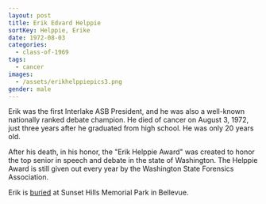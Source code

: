 ```yaml
---
layout: post
title: Erik Edvard Helppie
sortKey: Helppie, Erike
date: 1972-08-03
categories:
  - class-of-1969
tags:
  - cancer
images:
  - /assets/erikhelppiepics3.png
gender: male
---
```

Erik was the first Interlake ASB President, and he was also a well-known nationally ranked debate champion. He died of cancer on August 3, 1972, just three years after he graduated from high school. He was only 20 years old.

After his death, in his honor, the "Erik Helppie Award" was created to honor the top senior in speech and debate in the state of Washington. The Helppie Award is still given out every year by the Washington State Forensics Association.

Erik is [buried](https://www.findagrave.com/memorial/7107614/erik-edvard-helppie) at Sunset Hills Memorial Park in Bellevue.